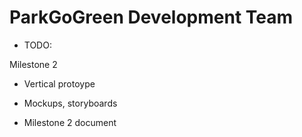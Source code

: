 # ParkGoGreen Development Team

- TODO:

Milestone 2
- Vertical protoype

- Mockups, storyboards

- Milestone 2 document
